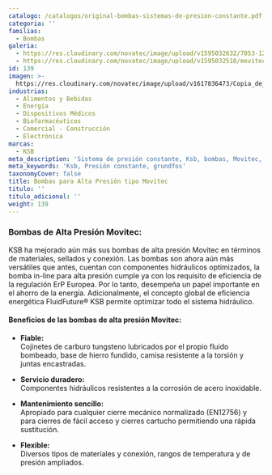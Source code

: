 ```yaml
---
catalogo: /catalogos/original-bombas-sistemas-de-presion-constante.pdf
categoria: ''
familias:
  - Bombas
galeria:
  - https://res.cloudinary.com/novatec/image/upload/v1595032632/7053-12962111-gigapixel-scale-2_00x_usonfo.jpg
  - https://res.cloudinary.com/novatec/image/upload/v1595032518/movitec-high-pressure-pump-img-data_e1cxwm.jpg
id: 139
imagen: >-
  https://res.cloudinary.com/novatec/image/upload/v1617836473/Copia_de_Dise%C3%B1o_sin_t%C3%ADtulo_-_2021-04-07T170042.138_x7vpxs.png
industrias:
  - Alimentos y Bebidas
  - Energía
  - Dispositivos Médicos
  - Biofarmacéuticos
  - Comercial - Construcción
  - Electrónica
marcas:
  - KSB
meta_description: 'Sistema de presión constante, Ksb, bombas, Movitec, alta presión'
meta_keywords: 'Ksb, Presión constante, grundfos'
taxonomyCover: false
title: Bombas para Alta Presión tipo Movitec
titulo: ''
titulo_adicional: ''
weight: 139
---
```




### **Bombas de Alta Presión Movitec:**

KSB ha mejorado aún más sus bombas de alta presión Movitec en términos de materiales, sellados y conexión. Las bombas son ahora aún más versátiles que antes, cuentan con componentes hidráulicos optimizados, la bomba in-line para alta presión cumple ya con los requisito de eficiencia de la regulación ErP Europea. Por lo tanto, desempeña un papel importante en el ahorro de la energía. Adicionalmente, el concepto global de eficiencia energética FluidFuture® KSB permite optimizar todo el sistema hidráulico.

#### Beneficios de las bombas de alta presión Movitec:

* **Fiable:**  
  Cojinetes de carburo tungsteno lubricados por el propio fluido bombeado, base de hierro fundido, camisa resistente a la torsión y juntas encastradas.


* **Servicio duradero:**  
  Componentes hidráulicos resistentes a la corrosión de acero inoxidable.


* **Mantenimiento sencillo:**  
  Apropiado para cualquier cierre mecánico normalizado (EN12756) y para cierres de fácil acceso y cierres cartucho permitiendo una rápida sustitución.


* **Flexible:**  
  Diversos tipos de materiales y conexión, rangos de temperatura y de presión ampliados.
